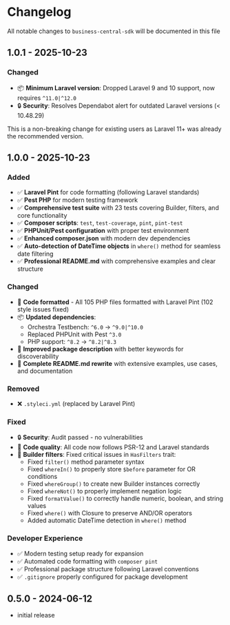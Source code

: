 # Changelog

All notable changes to `business-central-sdk` will be documented in this file

## 1.0.1 - 2025-10-23

### Changed
- 📦 **Minimum Laravel version**: Dropped Laravel 9 and 10 support, now requires `^11.0|^12.0`
- 🔒 **Security**: Resolves Dependabot alert for outdated Laravel versions (< 10.48.29)

This is a non-breaking change for existing users as Laravel 11+ was already the recommended version.

## 1.0.0 - 2025-10-23

### Added
- ✅ **Laravel Pint** for code formatting (following Laravel standards)
- ✅ **Pest PHP** for modern testing framework
- ✅ **Comprehensive test suite** with 23 tests covering Builder, filters, and core functionality
- ✅ **Composer scripts**: `test`, `test-coverage`, `pint`, `pint-test`
- ✅ **PHPUnit/Pest configuration** with proper test environment
- ✅ **Enhanced composer.json** with modern dev dependencies
- ✅ **Auto-detection of DateTime objects** in `where()` method for seamless date filtering
- ✅ **Professional README.md** with comprehensive examples and clear structure

### Changed
- 🎨 **Code formatted** - All 105 PHP files formatted with Laravel Pint (102 style issues fixed)
- 📦 **Updated dependencies**:
  - Orchestra Testbench: `^6.0` → `^9.0|^10.0`
  - Replaced PHPUnit with Pest `^3.0`
  - PHP support: `^8.2` → `^8.2|^8.3`
- 📝 **Improved package description** with better keywords for discoverability
- 📝 **Complete README.md rewrite** with extensive examples, use cases, and documentation

### Removed
- ❌ `.styleci.yml` (replaced by Laravel Pint)

### Fixed
- 🔒 **Security**: Audit passed - no vulnerabilities
- 🎨 **Code quality**: All code now follows PSR-12 and Laravel standards
- 🐛 **Builder filters**: Fixed critical issues in `HasFilters` trait:
  - Fixed `filter()` method parameter syntax
  - Fixed `whereIn()` to properly store `$before` parameter for OR conditions
  - Fixed `whereGroup()` to create new Builder instances correctly
  - Fixed `whereNot()` to properly implement negation logic
  - Fixed `formatValue()` to correctly handle numeric, boolean, and string values
  - Fixed `where()` with Closure to preserve AND/OR operators
  - Added automatic DateTime detection in `where()` method

### Developer Experience
- ✅ Modern testing setup ready for expansion
- ✅ Automated code formatting with `composer pint`
- ✅ Professional package structure following Laravel conventions
- ✅ `.gitignore` properly configured for package development

## 0.5.0 - 2024-06-12

- initial release
